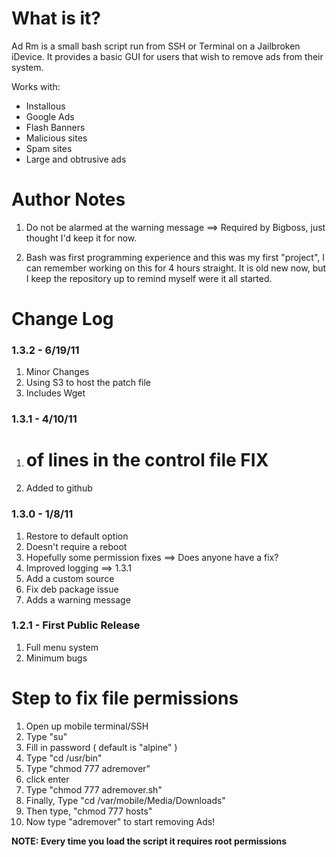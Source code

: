 # What is it?

Ad Rm is a small bash script run from SSH or Terminal on a Jailbroken iDevice. It provides a basic GUI for users that wish to remove ads from their system.

Works with:
* Installous
* Google Ads
* Flash Banners
* Malicious sites
* Spam sites
* Large and obtrusive ads

# Author Notes

1. Do not be alarmed at the warning message ==> Required by Bigboss, just thought I'd keep it for now.

2. Bash was first programming experience and this was my first "project", I can remember working on this for 4 hours straight. It is old new now, but I keep the repository up to remind myself were it all started.

# Change Log

### 1.3.2 - 6/19/11

1. Minor Changes
2. Using S3 to host the patch file
3. Includes Wget

### 1.3.1 - 4/10/11

1. # of lines in the control file FIX
2. Added to github

### 1.3.0 - 1/8/11

1. Restore to default option
2. Doesn't require a reboot
3. Hopefully some permission fixes ==> Does anyone have a fix?
4. Improved logging ==> 1.3.1
5. Add a custom source
6. Fix deb package issue
7. Adds a warning message

### 1.2.1 - First Public Release

1. Full menu system
2. Minimum bugs 

# Step to fix file permissions

1. Open up mobile terminal/SSH
2. Type "su"
3. Fill in password ( default is "alpine" )
4. Type "cd /usr/bin"
5. Type "chmod 777 adremover"
6. click enter
7. Type "chmod 777 adremover.sh"
8. Finally, Type "cd /var/mobile/Media/Downloads"
9. Then type, "chmod 777 hosts"
10. Now type "adremover" to start removing Ads!

**NOTE: Every time you load the script it requires root permissions**